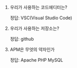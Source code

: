 1. 우리가 사용하는 코드에디터는?

    정답: VSC(Visual Studio Code)

2. 우리가 사용하는 저장소는?

    정답: github

3. APM은 무엇의 약자인가

    정답: Apache PHP MySQL

